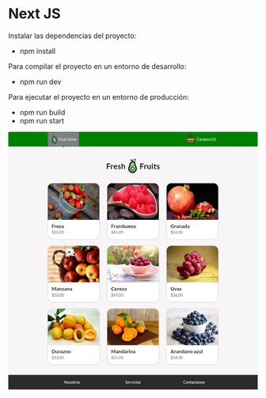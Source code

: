 # Next JS

Instalar las dependencias del proyecto:
- npm install

Para compilar el proyecto en un entorno de desarrollo:
- npm run dev

Para ejecutar el proyecto en un entorno de producción:
- npm run build
- npm run start

![overview](./assets/img/home.png)